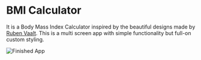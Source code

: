 # BMI Calculator

It is a Body Mass Index Calculator inspired by the beautiful designs made by [Ruben Vaalt](https://dribbble.com/shots/4585382-Simple-BMI-Calculator). This is a multi screen app with simple functionality but full-on custom styling.

![Finished App](https://github.com/Wakib/bmi-calculator-flutter/blob/master/images/bmi-calc.gif)